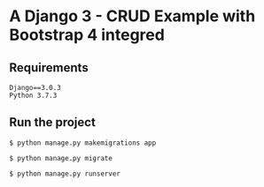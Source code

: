# A Django 3 - CRUD Example with Bootstrap 4 integred

## Requirements
```
Django==3.0.3
Python 3.7.3
```
## Run the project
```
$ python manage.py makemigrations app

$ python manage.py migrate

$ python manage.py runserver
```
